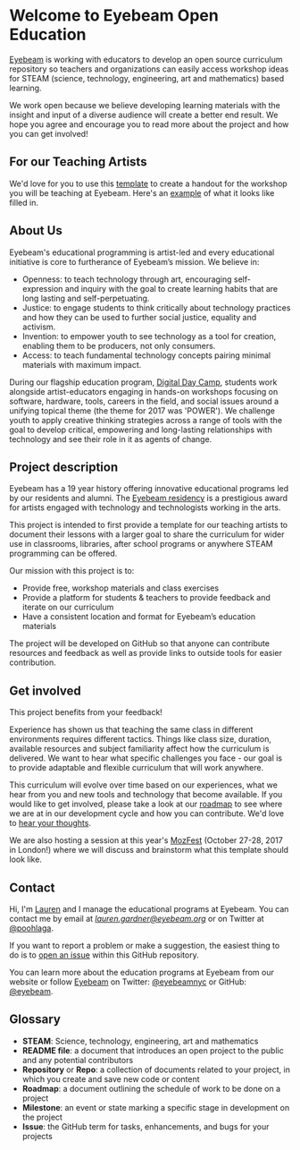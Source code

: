 # Welcome to Eyebeam Open Education

[Eyebeam](http://www.eyebeam.org) is working with educators to develop an open source curriculum repository so teachers and organizations can easily access workshop ideas for STEAM (science, technology, engineering, art and mathematics) based learning.

We work open because we believe developing learning materials with the insight and input of a diverse audience will create a better end result. We hope you agree and encourage you to read more about the project and how you can get involved!

## For our Teaching Artists

We'd love for you to use this [template](https://github.com/eyebeam/curriculum/blob/master/TEMPLATE.md) to create a handout for the workshop you will be teaching at Eyebeam. Here's an [example](https://github.com/eyebeam/curriculum/blob/master/UnderstandingTheInternet.md) of what it looks like filled in.


## About Us

Eyebeam's educational programming is artist-led and every educational initiative is core to furtherance of Eyebeam’s mission. We believe in:
* Openness: to teach technology through art, encouraging self-expression and inquiry with the goal to create learning habits that are long lasting and self-perpetuating.
* Justice: to engage students to think critically about technology practices and how they can be used to further social justice, equality and activism.
* Invention: to empower youth to see technology as a tool for creation, enabling them to be producers, not only consumers.
* Access: to teach fundamental technology concepts pairing minimal materials with maximum impact.

During our flagship education program, [Digital Day Camp](http://eyebeam.org/stopwork/eyebeam-celebrates-the-return-of-digital-day-camp/), students work alongside artist-educators engaging in hands-on workshops focusing on software, hardware, tools, careers in the field, and social issues around a unifying topical theme (the theme for 2017 was 'POWER'). We challenge youth to apply creative thinking strategies across a range of tools with the goal to develop critical, empowering and long-lasting relationships with technology and see their role in it as agents of change. 

## Project description

Eyebeam has a 19 year history offering innovative educational programs led by our residents and alumni. The [Eyebeam residency](http://eyebeam.org/residency/) is a prestigious award for artists engaged with technology and technologists working in the arts.  

This project is intended to first provide a template for our teaching artists to document their lessons with a larger goal to share the curriculum for wider use in classrooms, libraries, after school programs or anywhere STEAM programming can be offered. 

Our mission with this project is to:
* Provide free, workshop materials and class exercises 
* Provide a platform for students & teachers to provide feedback and iterate on our curriculum
* Have a consistent location and format for Eyebeam’s education materials

The project will be developed on GitHub so that anyone can contribute resources and feedback as well as provide links to outside tools for easier contribution.


## Get involved

This project benefits from your feedback! 

Experience has shown us that teaching the same class in different environments requires different tactics. Things like class size, duration, available resources and subject familiarity affect how the curriculum is delivered. We want to hear what specific challenges you face - our goal is to provide adaptable and flexible curriculum that will work anywhere.

This curriculum will evolve over time based on our experiences, what we hear from you and new tools and technology that become available. If you would like to get involved, please take a look at our [roadmap](https://github.com/eyebeam/curriculum/issues/1) to see where we are at in our development cycle and how you can contribute. We'd love to [hear your thoughts](https://github.com/eyebeam/curriculum/issues/5).

We are also hosting a session at this year's [MozFest](https://mozillafestival.org/) (October 27-28, 2017 in London!) where we will discuss and brainstorm what this template should look like. 


## Contact

Hi, I'm [Lauren](http://eyebeam.org/about/) and I manage the educational programs at Eyebeam. You can contact me by email at *lauren.gardner@eyebeam.org* or on Twitter at [@poohlaga](https://twitter.com/poohlaga). 

If you want to report a problem or make a suggestion, the easiest thing to do is to [open an issue](../../issues) within this GitHub repository. 

You can learn more about the education programs at Eyebeam from our website or follow [Eyebeam](http://eyebeam.org/education/) on Twitter: [@eyebeamnyc](https://twitter.com/eyebeamnyc) or GitHub: [@eyebeam](https://github.com/eyebeam). 



## Glossary

* **STEAM**: Science, technology, engineering, art and mathematics
* **README file**: a document that introduces an open project to the public and any potential contributors
* **Repository** or **Repo**: a collection of documents related to your project, in which you create and save new code or content
* **Roadmap**: a document outlining the schedule of work to be done on a project
* **Milestone**: an event or state marking a specific stage in development on the project
* **Issue**: the GitHub term for tasks, enhancements, and bugs for your projects


